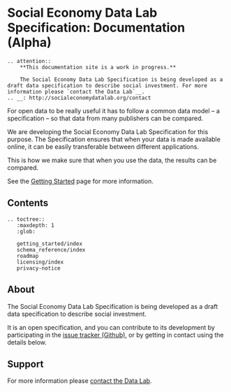 # Social Economy Data Lab Specification: Documentation (Alpha)

```eval_rst
.. attention::
    **This documentation site is a work in progress.**

    The Social Economy Data Lab Specification is being developed as a draft data specification to describe social investment. For more information please `contact the Data Lab`__.
.. __: http://socialeconomydatalab.org/contact

```

For open data to be really useful it has to follow a common data model – a specification – so that data from many publishers can be compared.

We are developing the Social Economy Data Lab Specification for this purpose. The Specification ensures that when your data is made available online, it can be easily transferable between different applications.

This is how we make sure that when you use the data, the results can be compared.

See the [Getting Started](getting_started/index) page for more information.

<!--
Social Economy Data Lab Specification is:

* **Open data driven**: providing a common way to share transparent and interoperable information on social investment.
* **Easy to use**: offering a simple spreadsheet format for publishing and consuming data, backed up by a structured data model, and developer-friendly JSON serialisation.
* **Comprehensive**: delivering a full view of social investment. Describing the whole investment process and supporting the in-depth analysis of deals, grants, loans and beneficiaries in the social investment market.
-->

## Contents

```eval_rst
.. toctree::
   :maxdepth: 1
   :glob:

   getting_started/index
   schema_reference/index
   roadmap
   licensing/index
   privacy-notice

```
## About
The Social Economy Data Lab Specification is being developed as a draft data specification to describe social investment.

It is an open specification, and you can contribute to its development by participating in the [issue tracker (Github)](https://github.com/SocialEconomyDataLab/spec/issues), or by getting in contact using the details below.

## Support
For more information please [contact the Data Lab](http://socialeconomydatalab.org/contact).
